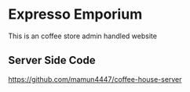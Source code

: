 # Expresso Emporium

This is an coffee store admin handled website

## Server Side Code

https://github.com/mamun4447/coffee-house-server
